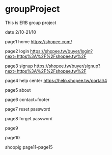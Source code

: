 # groupProject
This is ERB group project

date 2/10-21/10

page1
home https://shopee.com/

page2
login https://shopee.tw/buyer/login?next=https%3A%2F%2Fshopee.tw%2F

page3
signup
https://shopee.tw/buyer/signup?next=https%3A%2F%2Fshopee.tw%2F

page4 help center
https://help.shopee.tw/portal/4

page5 about

page6 contact+footer

page7 reset password

page8 forget password

page9 

page10

shoppig page11-page15